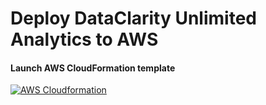 # Deploy DataClarity Unlimited Analytics to AWS

#### Launch AWS CloudFormation template
[![AWS Cloudformation](https://s3.amazonaws.com/cloudformation-examples/cloudformation-launch-stack.png)](https://us-east-2.console.aws.amazon.com/cloudformation/home?region=us-east-1#/stacks/new?templateURL=https://dataclaritycorp.s3.amazonaws.com/aws-cloud-formation/dataclarity_cloudformation.yml&stackName=DataClarity)

